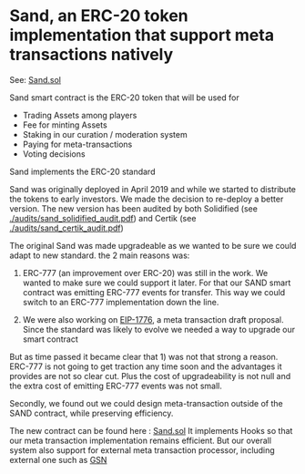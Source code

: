 # Sand, an ERC-20 token implementation that support meta transactions natively

See: [Sand.sol](../src/solc_0.5/Sand.sol)

Sand smart contract is the ERC-20 token that will be used for

- Trading Assets among players
- Fee for minting Assets
- Staking in our curation / moderation system
- Paying for meta-transactions
- Voting decisions

Sand implements the ERC-20 standard

Sand was originally deployed in April 2019 and while we started to distribute the tokens to early investors. We made the decision to re-deploy a better version.
The new version has been audited by both Solidified (see [./audits/sand_solidified_audit.pdf](./audits/sand_solidified_audit.pdf)) and Certik (see [./audits/sand_certik_audit.pdf](./audits/sand_certik_audit.pdf))

The original Sand was made upgradeable as we wanted to be sure we could adapt to new standard.
the 2 main reasons was:

1. ERC-777 (an improvement over ERC-20) was still in the work. We wanted to make sure we could support it later. For that our SAND smart contract was emitting ERC-777 events for transfer. This way we could switch to an ERC-777 implementation down the line.

2. We were also working on [EIP-1776](https://github.com/ethereum/EIPs/issues/1776), a meta transaction draft proposal. Since the standard was likely to evolve we needed a way to upgrade our smart contract

But as time passed it became clear that 1) was not that strong a reason. ERC-777 is not going to get traction any time soon and the advantages it provides are not so clear cut. Plus the cost of upgradeability is not null and the extra cost of emitting ERC-777 events was not small.

Secondly, we found out we could design meta-transaction outside of the SAND contract, while preserving efficiency.

The new contract can be found here : [Sand.sol](old_src/Sand.sol)
It implements Hooks so that our meta transaction implementation remains efficient. But our overall system also support for external meta transaction processor, including external one such as [GSN](https://gsn.openzeppelin.com)
